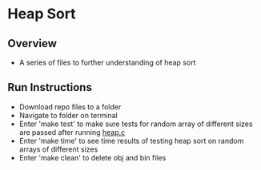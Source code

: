 # Heap Sort #

## Overview ##
- A series of files to further understanding of heap sort

## Run Instructions ##
- Download repo files to a folder
- Navigate to folder on terminal
- Enter 'make test' to make sure tests for random array of different sizes are passed after running [heap.c](https://github.com/onitachristine/heap_sort/tree/master/heap.c)
- Enter 'make time' to see time results of testing heap sort on random arrays of different sizes
- Enter 'make clean' to delete obj and bin files
